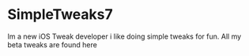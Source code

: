 # SimpleTweaks7
Im a new iOS Tweak developer i like doing simple tweaks for fun.
All my beta tweaks are found here
